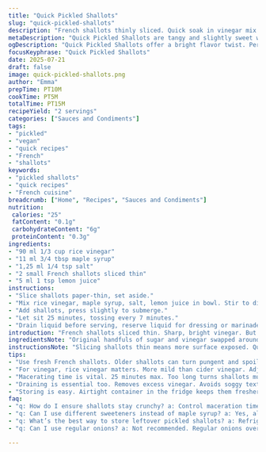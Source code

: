 ```yaml
---
title: "Quick Pickled Shallots"
slug: "quick-pickled-shallots"
description: "French shallots thinly sliced. Quick soak in vinegar mix. Sugar swapped with maple syrup. Apple cider vinegar replaced by rice vinegar. Salt lessened. Tangy, crisp, slightly sweet. Macerate 25 min, drain. A sharp tang with a twist."
metaDescription: "Quick Pickled Shallots are tangy and slightly sweet with a fresh twist. Ideal for salads, meats, or veggie plates. Quick, simple, and flavorful."
ogDescription: "Quick Pickled Shallots offer a bright flavor twist. Perfect for meals or as a snack. Ideal mix of tang and sweet in a short recipe."
focusKeyphrase: "Quick Pickled Shallots"
date: 2025-07-21
draft: false
image: quick-pickled-shallots.png
author: "Emma"
prepTime: PT10M
cookTime: PT5M
totalTime: PT15M
recipeYield: "2 servings"
categories: ["Sauces and Condiments"]
tags:
- "pickled"
- "vegan"
- "quick recipes"
- "French"
- "shallots"
keywords:
- "pickled shallots"
- "quick recipes"
- "French cuisine"
breadcrumb: ["Home", "Recipes", "Sauces and Condiments"]
nutrition: 
 calories: "25"
 fatContent: "0.1g"
 carbohydrateContent: "6g"
 proteinContent: "0.3g"
ingredients:
- "90 ml 1/3 cup rice vinegar"
- "11 ml 3/4 tbsp maple syrup"
- "1,25 ml 1/4 tsp salt"
- "2 small French shallots sliced thin"
- "5 ml 1 tsp lemon juice"
instructions:
- "Slice shallots paper-thin, set aside."
- "Mix rice vinegar, maple syrup, salt, lemon juice in bowl. Stir to dissolve everything."
- "Add shallots, press slightly to submerge."
- "Let sit 25 minutes, tossing every 7 minutes."
- "Drain liquid before serving, reserve liquid for dressing or marinade."
introduction: "French shallots sliced thin. Sharp, bright vinegar. But maple syrup replaces sugar. Why? Different sweetness, deeper flavor. Rice vinegar cools the acidity, less harsh than cider vinegar. Salt cut by half because less soy punch. Toss and macerate only 25 minutes. Less wait, still pickled crisp. Lemon juice adds a trace of fresh zest. No need to cook. Just soak, drain, serve. Great as a tangy contrast to meats or salads. Or on veggie plates. Some crunch, some bite, some sweetness. Minimal hassle. Simple but lively. Quick pickled but subtle. Great layering of sharp and sweet notes. A classic twisted."
ingredientsNote: "Original handfuls of sugar and vinegar swapped around to balance better acidity and sweetness. Maple syrup softens sharpness. Salt reduced; saltiness upfront can overpower delicate shallots. Rice vinegar more delicate than cider, rounder, sweeter profile. Lemon juice brightens. Scaling quantities down slightly for smaller servings. Two shallots enough for a small bowl. Thin slices crucial for quick maceration. Using small, fresh French shallots ideal for texture and flavor. Do not substitute with large onions — much stronger, overpowering. For vegan diets, ensure maple syrup is acceptable sweetener. Ingredients straight, minimal fuss. Alternative vinegars or sweeteners possible but taste changes."
instructionsNote: "Slicing shallots thin means more surface exposed. Quicker absorption of acid and sugar. Mix vinegar, syrup, salt thoroughly before adding shallots to dissolve evenly. Lemon juice last to maintain freshness. Pressing shallots helps submerge. Stir every 7 minutes to ensure uniform pickle. 25 minutes enough to soften and flavor but not mush. Draining before serving stops pickling process and avoids sogginess on plate. Reserve liquid if desired for salad dressing or marinade. Recipe avoids cooking steps. Cool pickle only. Best eaten same day but keeps refrigerated for a couple days. Texture shifts with time — faster consumption encouraged. Minimal utensils needed; just simple bowl and knife."
tips:
- "Use fresh French shallots. Older shallots can turn pungent and spoil the flavor. Thin slices are key. Helps absorb vinegar and sweetness quickly. Enhance texture. Less wait time for good flavor."
- "For vinegar, rice vinegar matters. More mild than cider vinegar. Adjust flavors without harshness. Maple syrup? It softens acidity, unique sweetness. But use room temperature, not warm. Caramelization ruins it."
- "Macerating time is vital. 25 minutes max. Too long turns shallots mushy, not crisp. Toss every 7 minutes. Even coating of flavors critical. Don't skip this step; it's where great taste develops."
- "Draining is essential too. Removes excess vinegar. Avoids soggy texture on plate. Reserve that vinegar mix thereafter. Great for salad dressings or marinades. Multifunctional use ups flavor game in meals."
- "Storing is easy. Airtight container in the fridge keeps them fresher. Best consumed same day. But they can last a couple of days. Texture changes over time. Crispness fades, flavor too."
faq:
- "q: How do I ensure shallots stay crunchy? a: Control maceration time. Overmacerating leads to mushiness. Key is 25 minutes. Toss often—distribute flavors."
- "q: Can I use different sweeteners instead of maple syrup? a: Yes, alternatives work but they may change the flavor profile. Consider honey or agave, but they vary greatly."
- "q: What’s the best way to store leftover pickled shallots? a: Refrigerate in airtight containers. Keep them away from light. They stay fresh up to a couple of days, then texture softens."
- "q: Can I use regular onions? a: Not recommended. Regular onions overpower dishes. Their flavor is stronger than shallots. Shallots offer a subtler taste balance and unique texture."

---
```

